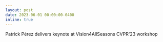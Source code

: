 ```yaml
---
layout: post
date: 2023-06-01 00:00:00-0400
inline: true
---
```


Patrick Pérez delivers keynote at Vision4AllSeasons CVPR'23 workshop
